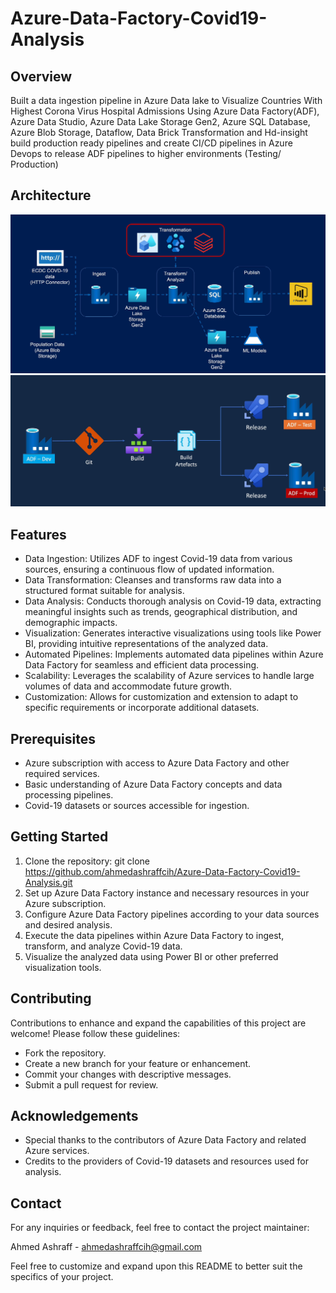 # Azure-Data-Factory-Covid19-Analysis

## Overview
Built a data ingestion pipeline in Azure Data lake to Visualize Countries With Highest Corona Virus Hospital Admissions Using Azure Data Factory(ADF), Azure Data Studio, Azure Data Lake Storage Gen2, Azure SQL Database, Azure Blob Storage, Dataflow, Data Brick Transformation and Hd-insight
build production ready pipelines and create CI/CD pipelines in Azure Devops to release ADF pipelines to higher environments (Testing/ Production)

## Architecture
![System Architecture](https://github.com/ahmedashraffcih/Azure-Data-Factory-Covid19-Analysis/blob/main/imgs/architecture.png)
![CI/CD](https://github.com/ahmedashraffcih/Azure-Data-Factory-Covid19-Analysis/blob/main/imgs/cicd.png)

## Features
- Data Ingestion: Utilizes ADF to ingest Covid-19 data from various sources, ensuring a continuous flow of updated information.
- Data Transformation: Cleanses and transforms raw data into a structured format suitable for analysis.
- Data Analysis: Conducts thorough analysis on Covid-19 data, extracting meaningful insights such as trends, geographical distribution, and demographic impacts.
- Visualization: Generates interactive visualizations using tools like Power BI, providing intuitive representations of the analyzed data.
- Automated Pipelines: Implements automated data pipelines within Azure Data Factory for seamless and efficient data processing.
- Scalability: Leverages the scalability of Azure services to handle large volumes of data and accommodate future growth.
- Customization: Allows for customization and extension to adapt to specific requirements or incorporate additional datasets.

## Prerequisites
- Azure subscription with access to Azure Data Factory and other required services.
- Basic understanding of Azure Data Factory concepts and data processing pipelines.
- Covid-19 datasets or sources accessible for ingestion.

## Getting Started
1. Clone the repository: git clone https://github.com/ahmedashraffcih/Azure-Data-Factory-Covid19-Analysis.git
2. Set up Azure Data Factory instance and necessary resources in your Azure subscription.
3. Configure Azure Data Factory pipelines according to your data sources and desired analysis.
4. Execute the data pipelines within Azure Data Factory to ingest, transform, and analyze Covid-19 data.
5. Visualize the analyzed data using Power BI or other preferred visualization tools.

## Contributing
Contributions to enhance and expand the capabilities of this project are welcome! Please follow these guidelines:

- Fork the repository.
- Create a new branch for your feature or enhancement.
- Commit your changes with descriptive messages.
- Submit a pull request for review.

## Acknowledgements
- Special thanks to the contributors of Azure Data Factory and related Azure services.
- Credits to the providers of Covid-19 datasets and resources used for analysis.

## Contact
For any inquiries or feedback, feel free to contact the project maintainer:

Ahmed Ashraff - ahmedashraffcih@gmail.com

Feel free to customize and expand upon this README to better suit the specifics of your project.
